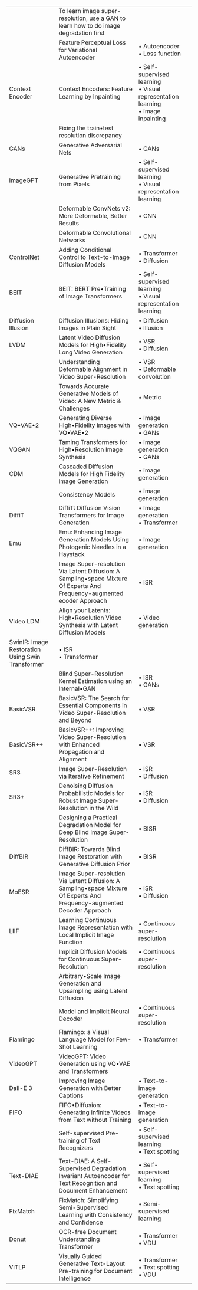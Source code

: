 |||||
|:-|:-|:-|:-|
||To learn image super-resolution, use a GAN to learn how to do image degradation first||
||Feature Perceptual Loss for Variational Autoencoder|• Autoencoder<br>• Loss function|
|Context Encoder|Context Encoders: Feature Learning by Inpainting|• Self-supervised learning<br>• Visual representation learning<br>• Image inpainting|
||Fixing the train•test resolution discrepancy||
|GANs|Generative Adversarial Nets|• GANs|
|ImageGPT|Generative Pretraining from Pixels|• Self-supervised learning<br>• Visual representation learning|
||Deformable ConvNets v2: More Deformable, Better Results|• CNN|
||Deformable Convolutional Networks|• CNN|
|ControlNet|Adding Conditional Control to Text-to-Image Diffusion Models|• Transformer<br>• Diffusion|
|BEIT|BEIT: BERT Pre•Training of Image Transformers|• Self-supervised learning<br>• Visual representation learning|
|Diffusion Illusion|Diffusion Illusions: Hiding Images in Plain Sight|• Diffusion<br>• Illusion|
|LVDM|Latent Video Diffusion Models for High•Fidelity Long Video Generation|• VSR<br>• Diffusion|
||Understanding Deformable Alignment in Video Super-Resolution|• VSR<br>• Deformable convolution|
||Towards Accurate Generative Models of Video: A New Metric & Challenges|• Metric|
|VQ•VAE•2|Generating Diverse High•Fidelity Images with VQ•VAE•2|• Image generation<br>• GANs|
|VQGAN|Taming Transformers for High•Resolution Image Synthesis|• Image generation<br>• GANs|
|CDM|Cascaded Diffusion Models for High Fidelity Image Generation|• Image generation|
||Consistency Models|• Image generation|
|DiffiT|DiffiT: Diffusion Vision Transformers for Image Generation|• Image generation<br>• Transformer|
|Emu|Emu: Enhancing Image Generation Models Using Photogenic Needles in a Haystack|• Image generation|
||Image Super-resolution Via Latent Diffusion: A Sampling•space Mixture Of Experts And Frequency-augmented ecoder Approach|• ISR|
|Video LDM|Align your Latents: High•Resolution Video Synthesis with Latent Diffusion Models|• Video generation|
|SwinIR: Image Restoration Using Swin Transformer|• ISR<br>• Transformer|
||Blind Super-Resolution Kernel Estimation using an Internal•GAN|• ISR<br>• GANs|
|BasicVSR|BasicVSR: The Search for Essential Components in Video Super-Resolution and Beyond|• VSR|
|BasicVSR++|BasicVSR++: Improving Video Super-Resolution with Enhanced Propagation and Alignment|• VSR|
|SR3|Image Super-Resolution via Iterative Refinement|• ISR<br>• Diffusion|
|SR3+|Denoising Diffusion Probabilistic Models for Robust Image Super-Resolution in the Wild|• ISR<br>• Diffusion|
||Designing a Practical Degradation Model for Deep Blind Image Super-Resolution|• BISR|
|DiffBIR|DiffBIR: Towards Blind Image Restoration with Generative Diffusion Prior|• BISR|
|MoESR|Image Super-resolution Via Latent Diffusion: A Sampling•space Mixture Of Experts And Frequency-augmented Decoder Approach|• ISR<br>• Diffusion|
|LIIF|Learning Continuous Image Representation with Local Implicit Image Function|• Continuous super-resolution|
||Implicit Diffusion Models for Continuous Super-Resolution|• Continuous super-resolution|
||Arbitrary•Scale Image Generation and Upsampling using Latent Diffusion
||Model and Implicit Neural Decoder|• Continuous super-resolution|
|Flamingo|Flamingo: a Visual Language Model for Few-Shot Learning|• Transformer|
|VideoGPT|VideoGPT: Video Generation using VQ•VAE and Transformers||
|Dall-E 3|Improving Image Generation with Better Captions|• Text-to-image generation|
|FIFO|FIFO•Diffusion: Generating Infinite Videos from Text without Training|• Text-to-image generation|
||Self-supervised Pre-training of Text Recognizers|• Self-supervised learning<br>• Text spotting|
|Text-DIAE|Text-DIAE: A Self-Supervised Degradation Invariant Autoencoder for Text Recognition and Document Enhancement|• Self-supervised learning<br>• Text spotting|
|FixMatch|FixMatch: Simplifying Semi-Supervised Learning with Consistency and Confidence|• Semi-supervised learning|
|Donut|OCR-free Document Understanding Transformer|• Transformer<br>• VDU|
|ViTLP|Visually Guided Generative Text-Layout Pre-training for Document Intelligence|• Transformer<br>• Text spotting<br>• VDU|
